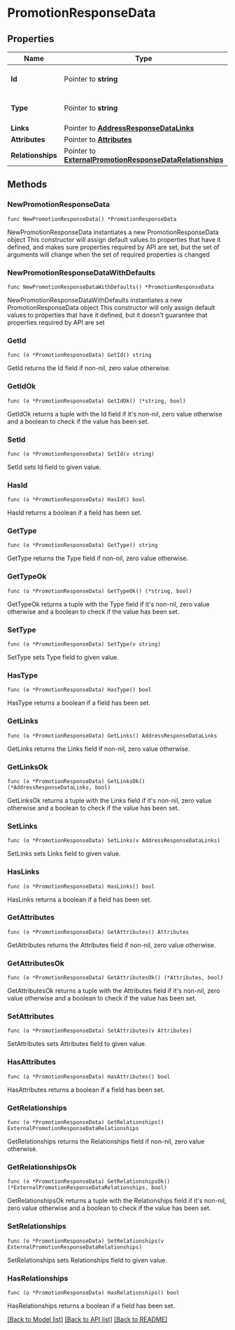 # PromotionResponseData

## Properties

Name | Type | Description | Notes
------------ | ------------- | ------------- | -------------
**Id** | Pointer to **string** | The resource&#39;s id | [optional] 
**Type** | Pointer to **string** | The resource&#39;s type | [optional] 
**Links** | Pointer to [**AddressResponseDataLinks**](AddressResponseDataLinks.md) |  | [optional] 
**Attributes** | Pointer to [**Attributes**](Attributes.md) |  | [optional] 
**Relationships** | Pointer to [**ExternalPromotionResponseDataRelationships**](ExternalPromotionResponseDataRelationships.md) |  | [optional] 

## Methods

### NewPromotionResponseData

`func NewPromotionResponseData() *PromotionResponseData`

NewPromotionResponseData instantiates a new PromotionResponseData object
This constructor will assign default values to properties that have it defined,
and makes sure properties required by API are set, but the set of arguments
will change when the set of required properties is changed

### NewPromotionResponseDataWithDefaults

`func NewPromotionResponseDataWithDefaults() *PromotionResponseData`

NewPromotionResponseDataWithDefaults instantiates a new PromotionResponseData object
This constructor will only assign default values to properties that have it defined,
but it doesn't guarantee that properties required by API are set

### GetId

`func (o *PromotionResponseData) GetId() string`

GetId returns the Id field if non-nil, zero value otherwise.

### GetIdOk

`func (o *PromotionResponseData) GetIdOk() (*string, bool)`

GetIdOk returns a tuple with the Id field if it's non-nil, zero value otherwise
and a boolean to check if the value has been set.

### SetId

`func (o *PromotionResponseData) SetId(v string)`

SetId sets Id field to given value.

### HasId

`func (o *PromotionResponseData) HasId() bool`

HasId returns a boolean if a field has been set.

### GetType

`func (o *PromotionResponseData) GetType() string`

GetType returns the Type field if non-nil, zero value otherwise.

### GetTypeOk

`func (o *PromotionResponseData) GetTypeOk() (*string, bool)`

GetTypeOk returns a tuple with the Type field if it's non-nil, zero value otherwise
and a boolean to check if the value has been set.

### SetType

`func (o *PromotionResponseData) SetType(v string)`

SetType sets Type field to given value.

### HasType

`func (o *PromotionResponseData) HasType() bool`

HasType returns a boolean if a field has been set.

### GetLinks

`func (o *PromotionResponseData) GetLinks() AddressResponseDataLinks`

GetLinks returns the Links field if non-nil, zero value otherwise.

### GetLinksOk

`func (o *PromotionResponseData) GetLinksOk() (*AddressResponseDataLinks, bool)`

GetLinksOk returns a tuple with the Links field if it's non-nil, zero value otherwise
and a boolean to check if the value has been set.

### SetLinks

`func (o *PromotionResponseData) SetLinks(v AddressResponseDataLinks)`

SetLinks sets Links field to given value.

### HasLinks

`func (o *PromotionResponseData) HasLinks() bool`

HasLinks returns a boolean if a field has been set.

### GetAttributes

`func (o *PromotionResponseData) GetAttributes() Attributes`

GetAttributes returns the Attributes field if non-nil, zero value otherwise.

### GetAttributesOk

`func (o *PromotionResponseData) GetAttributesOk() (*Attributes, bool)`

GetAttributesOk returns a tuple with the Attributes field if it's non-nil, zero value otherwise
and a boolean to check if the value has been set.

### SetAttributes

`func (o *PromotionResponseData) SetAttributes(v Attributes)`

SetAttributes sets Attributes field to given value.

### HasAttributes

`func (o *PromotionResponseData) HasAttributes() bool`

HasAttributes returns a boolean if a field has been set.

### GetRelationships

`func (o *PromotionResponseData) GetRelationships() ExternalPromotionResponseDataRelationships`

GetRelationships returns the Relationships field if non-nil, zero value otherwise.

### GetRelationshipsOk

`func (o *PromotionResponseData) GetRelationshipsOk() (*ExternalPromotionResponseDataRelationships, bool)`

GetRelationshipsOk returns a tuple with the Relationships field if it's non-nil, zero value otherwise
and a boolean to check if the value has been set.

### SetRelationships

`func (o *PromotionResponseData) SetRelationships(v ExternalPromotionResponseDataRelationships)`

SetRelationships sets Relationships field to given value.

### HasRelationships

`func (o *PromotionResponseData) HasRelationships() bool`

HasRelationships returns a boolean if a field has been set.


[[Back to Model list]](../README.md#documentation-for-models) [[Back to API list]](../README.md#documentation-for-api-endpoints) [[Back to README]](../README.md)


